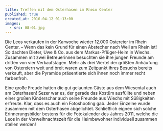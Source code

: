 ```yaml
---
title: Treffen mit dem Osterhasen im Rhein Center
published: true
created_at: 2010-04-12 01:13:00
images:
  - src: 08-01.jpg
---
```


Die Leos verkaufen in der Karwoche wieder 12.000 Ostereier im Rhein Center. – Wenn das kein Grund für einen Abstecher nach Weil am Rhein ist! So dachten Dieter, Uwe & Co. aus dem Markus-Pflüger-Heim in Wiechs. Zusammen mit zwei Betreuerinnen besuchten sie ihre jungen Freunde am dritten von vier Verkaufstagen. Mehr als drei Viertel der größten Anhäufung von Ostereiern weit und breit waren zum Zeitpunkt ihres Besuchs bereits verkauft, aber die Pyramide präsentierte sich ihnen noch immer recht farbenfroh.

Eine große Freude hatten die gut gelaunten Gäste aus dem Wiesental auch am Osterhasen! Sezer war es, der gerade das Kostüm ausfüllte und neben einer großen Kinderschar auch seine Freunde aus Wiechs mit Süßigkeiten erfreute. Klar, dass es auch ein Fotoshooting gab. Jeder Einzelne wurde zusammen mit dem Osterhasen abgelichtet. Schließlich eignen sich solche Erinnerungsbilder bestens für die Fotokalender des Jahres 2011, welche die Leos in der Vorweihnachtszeit für die Heimbewohner individuell zusammen stellen werden!
